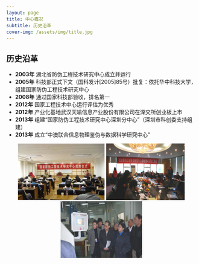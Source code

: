 ```yaml
---
layout: page
title: 中心概况
subtitle: 历史沿革
cover-img: /assets/img/title.jpg
---
```

<!--
 * @Author: Conghao Wong
 * @Date: 2023-03-08 19:13:03
 * @LastEditors: Conghao Wong
 * @LastEditTime: 2023-03-12 12:19:05
 * @Description: file content
 * @Github: https://cocoon2wong.github.io
 * Copyright 2023 Conghao Wong, All Rights Reserved.
-->

<link rel="stylesheet" type="text/css" href="/assets/css/user.css">

## 历史沿革

<!-- 最新的在下面，放一些图片，横向放一排 -->
- <strong class="h_01">2003年</strong> 湖北省防伪工程技术研究中心成立并运行
- <strong class="h_01">2005年</strong> 科技部正式下文（国科发计[2005]85号）批复：依托华中科技大学，组建国家防伪工程技术研究中心
- <strong class="h_01">2008年</strong> 通过国家科技部验收，排名第一
- <strong class="h_01">2012年</strong> 国家工程技术中心运行评估为优秀
- <strong class="h_01">2012年</strong> 产业化基地武汉天喻信息产业股份有限公司在深交所创业板上市
- <strong class="h_01">2013年</strong> 组建“国家防伪工程技术研究中心深圳分中心”（深圳市科创委支持组建）
- <strong class="h_01">2013年</strong> 成立“中澳联合信息物理鉴伪与数据科学研究中心”

<div align="center">
    <img style="height: 150px;" src="/assets/img/intro/h1.png">
    <!-- <img style="height: 180px;" src="/assets/img/intro/h2.jpg"> -->
    <!-- <img style="height: 180px;" src="/assets/img/intro/h3.jpg"> -->
    <img style="height: 150px;" src="/assets/img/intro/h4.png">
    <img style="height: 150px;" src="/assets/img/intro/h5.png">
    <!-- <img style="height: 180px;" src="/assets/img/intro/h6.jpg"> -->
</div>
